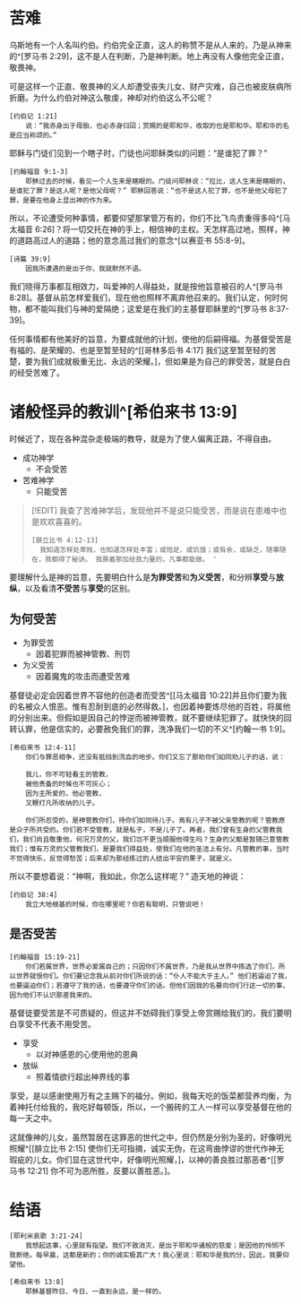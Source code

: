 # 苦难

乌斯地有一个人名叫约伯。约伯完全正直，这人的称赞不是从人来的，乃是从神来的^[罗马书 2:29]，这不是人在判断，乃是神判断。地上再没有人像他完全正直，敬畏神。

可是这样一个正直、敬畏神的义人却遭受丧失儿女、财产灾难，自己也被皮肤病所折磨。为什么约伯对神这么敬虔，神却对约伯这么不公呢？

	[约伯记 1:21]
		说：“我赤身出于母胎，也必赤身归回；赏赐的是耶和华，收取的也是耶和华。耶和华的名是应当称颂的。”

耶稣与门徒们见到一个瞎子时，门徒也问耶稣类似的问题：“是谁犯了罪？”

	[约翰福音 9:1-3]
		耶稣过去的时候，看见一个人生来是瞎眼的。门徒问耶稣说：“拉比，这人生来是瞎眼的，是谁犯了罪？是这人呢？是他父母呢？” 耶稣回答说：“也不是这人犯了罪，也不是他父母犯了罪，是要在他身上显出神的作为来。

所以，不论遭受何种事情，都要仰望那掌管万有的，你们不比飞鸟贵重得多吗^[马太福音 6:26]？将一切交托在神的手上，相信神的主权。天怎样高过地，照样，神的道路高过人的道路；他的意念高过我们的意念^[以赛亚书 55:8-9]。

	[诗篇 39:9]
		因我所遭遇的是出于你，我就默然不语。

我们晓得万事都互相效力，叫爱神的人得益处，就是按他旨意被召的人^[罗马书 8:28]。基督从前怎样爱我们，现在他也照样不离弃他召来的。我们认定，何时何物，都不能叫我们与神的爱隔绝；这爱是在我们的主基督耶稣里的^[罗马书 8:37-39]。

任何事情都有他美好的旨意，为要成就他的计划，使他的后嗣得福。为基督受苦是有福的、是荣耀的、也是至暂至轻的^[[哥林多后书 4:17] 我们这至暂至轻的苦楚，要为我们成就极重无比、永远的荣耀。]，但如果是为自己的罪受苦，就是白白的经受苦难了。

# 诸般怪异的教训^[希伯来书 13:9]

时候近了，现在各种混杂走极端的教导，就是为了使人偏离正路，不得自由。

- 成功神学
	- 不会受苦
- 苦难神学
	- 只能受苦

> [!EDIT]
> 我查了苦难神学后，发现他并不是说只能受苦，而是说在患难中也是欢欢喜喜的。
> ```
>[腓立比书 4:12-13]
>	我知道怎样处卑贱，也知道怎样处丰富；或饱足，或饥饿；或有余，或缺乏，随事随在，我都得了秘诀。 我靠着那加给我力量的，凡事都能做。 '
> ```

要理解什么是神的旨意，先要明白什么是**为罪受苦**和**为义受苦**，和分辨**享受**与**放纵**，以及看清**不受苦**与**享受**的区别。

## 为何受苦

- 为罪受苦
	- 因着犯罪而被神管教、刑罚
- 为义受苦
	- 因着魔鬼的攻击而遭受苦难

基督徒必定会因着世界不容他的创造者而受苦^[[马太福音 10:22]并且你们要为我的名被众人恨恶。惟有忍耐到底的必然得救。]，也因着神要炼尽他的百姓，将属他的分别出来。但假如是因自己的悖逆而被神管教，就不要继续犯罪了。就快快的回转认罪，他是信实的，必要赦免我们的罪，洗净我们一切的不义^[约翰一书 1:9]。

	[希伯来书 12:4-11]
		你们与罪恶相争，还没有抵挡到流血的地步。你们又忘了那劝你们如同劝儿子的话，说：
	
		我儿，你不可轻看主的管教，
		被他责备的时候也不可灰心；
		因为主所爱的，他必管教，
		又鞭打凡所收纳的儿子。
		
		你们所忍受的，是神管教你们，待你们如同待儿子。焉有儿子不被父亲管教的呢？管教原是众子所共受的。你们若不受管教，就是私子，不是儿子了。再者，我们曾有生身的父管教我们，我们尚且敬重他，何况万灵的父，我们岂不更当顺服他得生吗？生身的父都是暂随己意管教我们；惟有万灵的父管教我们，是要我们得益处，使我们在他的圣洁上有分。凡管教的事，当时不觉得快乐，反觉得愁苦；后来却为那经练过的人结出平安的果子，就是义。

所以不要想着说：“神啊，我如此，你怎么这样呢？” 造天地的神说：

	[约伯记 38:4]
		我立大地根基的时候，你在哪里呢？你若有聪明，只管说吧！

## 是否受苦

	[约翰福音 15:19-21]
		你们若属世界，世界必爱属自己的；只因你们不属世界，乃是我从世界中拣选了你们，所以世界就恨你们。你们要记念我从前对你们所说的话：“仆人不能大于主人。” 他们若逼迫了我，也要逼迫你们；若遵守了我的话，也要遵守你们的话。但他们因我的名要向你们行这一切的事，因为他们不认识那差我来的。

基督徒要受苦是不可质疑的，但这并不妨碍我们享受上帝赏赐给我们的，我们要明白享受不代表不用受苦。

- 享受
	- 以对神感恩的心使用他的恩典
- 放纵
	- 照着情欲行超出神界线的事

享受，是以感谢使用万有之主赐下的福分。例如，我每天吃的饭菜都营养均衡，为着神托付给我的，我吃好每顿饭，所以，一个搬砖的工人一样可以享受基督在他的每一天之中。

这就像神的儿女，虽然暂居在这罪恶的世代之中，但仍然是分别为圣的，好像明光照耀^[[腓立比书 2:15] 使你们无可指摘，诚实无伪，在这弯曲悖谬的世代作神无瑕疵的儿女。你们显在这世代中，好像明光照耀，]，以神的善良胜过那恶者^[[罗马书 12:21] 你不可为恶所胜，反要以善胜恶。]。

# 结语

	[耶利米哀歌 3:21-24]
		我想起这事，心里就有指望。我们不致消灭，是出于耶和华诸般的慈爱；是因他的怜悯不致断绝。每早晨，这都是新的；你的诚实极其广大！我心里说：耶和华是我的分，因此，我要仰望他。

	[希伯来书 13:8]
		耶稣基督昨日、今日、一直到永远，是一样的。
